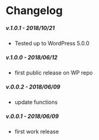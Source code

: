 # Changelog

##### v.1.0.1 - 2018/10/21
- Tested up to WordPress 5.0.0

##### v.1.0.0 - 2018/06/12
- first public release on WP repo

##### v.0.0.2 - 2018/06/09
- update functions

##### v.0.0.1 - 2018/06/09
- first work release
